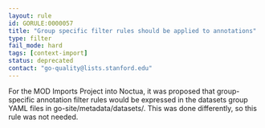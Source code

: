 ```yaml
---
layout: rule
id: GORULE:0000057
title: "Group specific filter rules should be applied to annotations"
type: filter
fail_mode: hard
tags: [context-import]
status: deprecated
contact: "go-quality@lists.stanford.edu"
---
```

For the MOD Imports Project into Noctua, it was proposed that group-specific annotation filter rules would be expressed in the datasets group YAML files in go-site/metadata/datasets/. This was done differently, so this rule was not needed.
